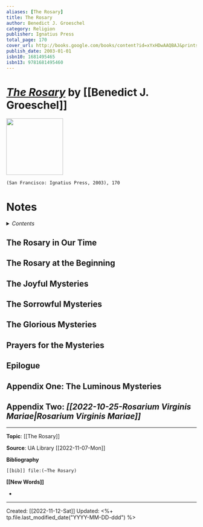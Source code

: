 ```yaml
---
aliases: [The Rosary]
title: The Rosary
author: Benedict J. Groeschel
category: Religion
publisher: Ignatius Press
total_page: 170
cover_url: http://books.google.com/books/content?id=xYxHDwAAQBAJ&printsec=frontcover&img=1&zoom=1&edge=curl&source=gbs_api
publish_date: 2003-01-01
isbn10: 1681495465
isbn13: 9781681495460
---
```

# *[The Rosary]()* by [[Benedict J. Groeschel]]

<img src="http://books.google.com/books/content?id=xYxHDwAAQBAJ&printsec=frontcover&img=1&zoom=1&edge=curl&source=gbs_api" width=150>

`(San Francisco: Ignatius Press, 2003), 170`


# Notes

<details>
 <summary><i>Contents</i></summary>
<!-- MarkdownTOC autolink="true" -->

<!-- /MarkdownTOC -->
</details>

## The Rosary in Our Time 


## The Rosary at the Beginning 


## The Joyful Mysteries 


## The Sorrowful Mysteries 


## The Glorious Mysteries 


##  Prayers for the Mysteries 


## Epilogue 


## Appendix One: The Luminous Mysteries 


## Appendix Two: *[[2022-10-25-Rosarium Virginis Mariae|Rosarium Virginis Mariae]]*


--- 
**Topic**: [[The Rosary]]

**Source**: UA Library [[2022-11-07-Mon]]

**Bibliography**

```query
[[bib]] file:(~The Rosary)
```
 

**[[New Words]]**

- 

---
Created: [[2022-11-12-Sat]]
Updated: <%+ tp.file.last_modified_date("YYYY-MM-DD-ddd") %>
